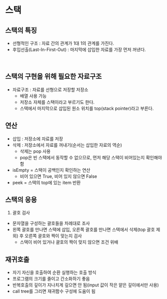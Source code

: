 # 스택

## 스택의 특징

- 선형적인 구조 : 자료 간의 관계가 1대 1의 관계를 가진다.
- 후입선출(Last-In-First-Out) : 마지막에 삽입한 자료를 가장 먼저 꺼낸다.

<br>

## 스택의 구현을 위해 필요한 자료구조

- 자료구조 : 자료를 선형으로 저장할 저장소
  - 배열 사용 가능
  - 저장소 자체를 스택이라고 부르기도 한다.
  - 스택에서 마지막으로 삽입된 원소 위치를 top(stack pointer)라고 부른다.

## 연산

- 삽입 : 저장소에 자료를 저장
- 삭제 : 저장소에서 자료를 꺼내기(순서는 삽입한 자료의 역순)
  - 삭제는 pop 사용
  - pop은 빈 스택에서 동작할 수 없으므로, 먼저 해당 스택이 비어있는지 확인해야 함
- isEmpty = 스택이 공백인지 확인하는 연산
  - 비어 있으면 True, 비어 있지 않으면 False
- peek = 스택의 top에 있는 item 반환

## 스택의 응용

1. 괄호 검사

- 문자열을 구성하는 괄호들을 차례대로 조사
- 왼쪽 괄호를 만나면 스택에 삽입, 오른쪽 괄호를 만나면 스택에서 삭제(top 괄호 제외) 후 오른쪽 괄호와 짝이 맞는지 검사
    - 스택이 비어 있거나 괄호의 짝이 맞지 않으면 조건 위배


## 재귀호출

- 자기 자신을 호출하여 순환 실행하는 호출 방식
- 프로그램의 크기를 줄이고 간소화하기 좋음
- 반복호출의 깊이가 지나치게 깊으면 안 됨(input 값이 작은 얕은 깊이에서만 사용)
- call tree를 그리면 재귀함수 구성에 도움이 됨